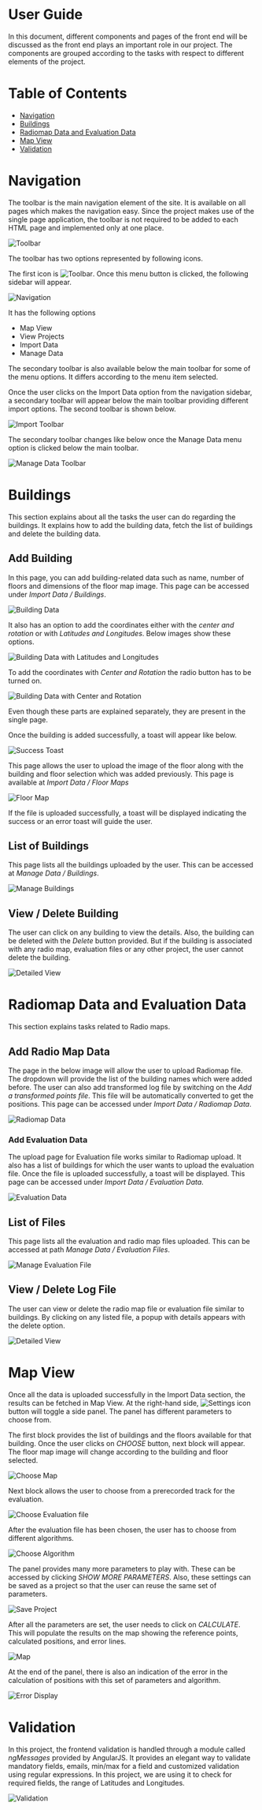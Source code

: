 # User Guide

In this document, different components and pages of the front end will be discussed as the front end plays an important role in our project. The components are grouped according to the tasks with respect to different elements of the project.

# Table of Contents

  * [Navigation](#Navigation)
  * [Buildings](#Buildings)
  * [Radiomap Data and Evaluation Data](#RadiomapDataandEvaluationData)
  * [Map View](#MapView)
  * [Validation](#Validation)

# Navigation

The toolbar is the main navigation element of the site. It is available on all pages which makes the navigation easy. Since the project makes use of the single page application, the toolbar is not required to be added to each HTML page and implemented only at one place.

![Toolbar](images/fe_toolbar.png)

The toolbar has two options represented by following icons.


 The first icon is ![Toolbar](images/fe_ic_menu_black_24dp_1x.png). Once this menu button is clicked, the following sidebar will appear.

 ![Navigation](images/fe_navigation.png)

 It has the following options

 - Map View
 - View Projects
 - Import Data
 - Manage Data

 The secondary toolbar is also available below the main toolbar for some of the menu options. It differs according to the menu item selected.

 Once the user clicks on the Import Data option from the navigation sidebar, a secondary toolbar will appear below the main toolbar providing different import options. The second toolbar is shown below.

 ![Import Toolbar](images/fe_import.png)

 The secondary toolbar changes like below once the Manage Data menu option is clicked below the main toolbar.

 ![Manage Data Toolbar](images/fe_manageData.png)

# Buildings

This section explains about all the tasks the user can do regarding the buildings. It explains how to add the building data, fetch the list of buildings and delete the building data.

## Add Building

In this page, you can add building-related data such as name, number of floors and dimensions of the floor map image. This page can be accessed under *Import Data / Buildings*.

![Building Data](images/fe_addBuilding1.png)

It also has an option to add the coordinates either with the *center and rotation* or with *Latitudes and Longitudes*. Below images show these options.

![Building Data with Latitudes and Longitudes](images/fe_addBuilding2.png)

To add the coordinates with *Center and Rotation* the radio button has to be turned on.

![Building Data with Center and Rotation](images/fe_addBuilding3.png)

Even though these parts are explained separately, they are present in the single page.

Once the building is added successfully, a toast will appear like below.

![Success Toast](images/fe_successMessage.png)

This page allows the user to upload the image of the floor along with the building and floor selection which was added previously. This page is available at *Import Data / Floor Maps*

![Floor Map](images/fe_addFloorMap.png)

If the file is uploaded successfully, a toast will be displayed indicating the success or an error toast will guide the user.

## List of Buildings

This page lists all the buildings uploaded by the user. This can be accessed at *Manage Data / Buildings*.

![Manage Buildings](images/fe_manageBuildings.png)

## View / Delete Building

The user can click on any building to view the details. Also, the building can be deleted with the *Delete* button provided. But if the building is associated with any radio map, evaluation files or any other project, the user cannot delete the building.

![Detailed View](images/fe_detailedView.png)

# Radiomap Data and Evaluation Data

This section explains tasks related to Radio maps.

## Add Radio Map Data

The page in the below image will allow the user to upload Radiomap file. The dropdown will provide the list of the building names which were added before. The user can also add transformed log file by switching on the *Add a transformed points file*. This file will be automatically converted to get the positions. This page can be accessed under *Import Data / Radiomap Data*.

![Radiomap Data](images/fe_addRadioMap.png)

### Add Evaluation Data

The upload page for Evaluation file works similar to Radiomap upload. It also has a list of buildings for which the user wants to upload the evaluation file. Once the file is uploaded successfully, a toast will be displayed. This page can be accessed under *Import Data / Evaluation Data*.

![Evaluation Data](images/fe_addEvaluation.png)

## List of Files

This page lists all the evaluation and radio map files uploaded. This can be accessed at path *Manage Data / Evaluation Files*.

![Manage Evaluation File](images/fe_manageEval.png)

## View / Delete Log File

The user can view or delete the radio map file or evaluation file similar to buildings. By clicking on any listed file, a popup with details appears with the delete option.

![Detailed View](images/fe_detailedViewLogFile.png)

# Map View

Once all the data is uploaded successfully in the Import Data section, the results can be fetched in Map View. At the right-hand side, ![Settings icon](images/fe_ic_settings_black_24dp_1x.png) button will toggle a side panel. The panel has different parameters to choose from.

The first block provides the list of buildings and the floors available for that building. Once the user clicks on *CHOOSE* button, next block will appear. The floor map image will change according to the building and floor selected.

![Choose Map](images/fe_chooseMap.png)

Next block allows the user to choose from a prerecorded track for the evaluation.

![Choose Evaluation file](images/fe_chooseEval.png)

After the evaluation file has been chosen, the user has to choose from different algorithms.

![Choose Algorithm](images/fe_chooseAlgorithm.png)

The panel provides many more parameters to play with. These can be accessed by clicking *SHOW MORE PARAMETERS*. Also, these settings can be saved as a project so that the user can reuse the same set of parameters.

![Save Project](images/fe_saveProject.png)

After all the parameters are set, the user needs to click on *CALCULATE*. This will populate the results on the map showing the reference points, calculated positions, and error lines.

![Map](images/fe_map.png)

At the end of the panel, there is also an indication of the error in the calculation of positions with this set of parameters and algorithm.

![Error Display](images/fe_errorDisplay.png)

# Validation

In this project, the frontend validation is handled through a module called *ngMessages* provided by AngularJS. It provides an elegant way to validate mandatory fields, emails, min/max for a field and customized validation using regular expressions. In this project, we are using it to check for required fields, the range of Latitudes and Longitudes.

![Validation](images/fe_validation.png)
